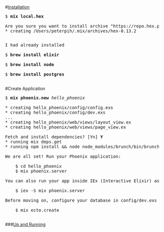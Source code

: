 #[Installation](http://www.phoenixframework.org/docs/installation)

<pre>
$ <b>mix local.hex</b>

Are you sure you want to install archive "https://repo.hex.pm/installs/1.3.0/hex-0.13.2.ez"? [Yn] Y
* creating /Users/peterpih/.mix/archives/hex-0.13.2
</pre>

<pre>

I had already installed

$ <b>brew install elixir</b>

$ <b>brew install node</b>

$ <b>brew install postgres</b>

</pre>

#Create Application

<pre>
$ <b>mix phoenix.new</b> <em>hello_phoenix</em>

* creating hello_phoenix/config/config.exs
* creating hello_phoenix/config/dev.exs
...
* creating hello_phoenix/web/views/layout_view.ex
* creating hello_phoenix/web/views/page_view.ex

Fetch and install dependencies? [Yn] <b>Y</b>
* running mix deps.get
* running npm install && node node_modules/brunch/bin/brunch build

We are all set! Run your Phoenix application:

    $ cd hello_phoenix
    $ mix phoenix.server

You can also run your app inside IEx (Interactive Elixir) as:

    $ iex -S mix phoenix.server

Before moving on, configure your database in config/dev.exs and run:

    $ mix ecto.create
    
</pre>

###[Up and Running](http://www.phoenixframework.org/docs/up-and-running)

